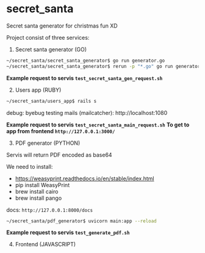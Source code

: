 # secret_santa

Secret santa generator for christmas fun XD 

Project consist of three services:
1. Secret santa generator (GO)

```bash
~/secret_santa/secret_santa_generator$ go run generator.go
~/secret_santa/secret_santa_generator$ rerun -p "*.go" go run generator.go
```

**Example request to servis `test_secret_santa_gen_request.sh`**


2. Users app (RUBY)
```bash
~/secret_santa/users_app$ rails s
```

debug: byebug
testing mails (mailcatcher): http://localhost:1080

**Example request to servis `test_secret_santa_main_request.sh`**
**To get to app from frontend `http://127.0.0.1:3000/`**


3. PDF generator (PYTHON)

Servis will return PDF encoded as base64

We need to install:
- https://weasyprint.readthedocs.io/en/stable/index.html
- pip install WeasyPrint
- brew install cairo
- brew install pango

docs: `http://127.0.0.1:8000/docs`

```bash
~/secret_santa/pdf_generator$ uvicorn main:app --reload
```

**Example request to servis `test_generate_pdf.sh`**

4. Frontend (JAVASCRIPT)